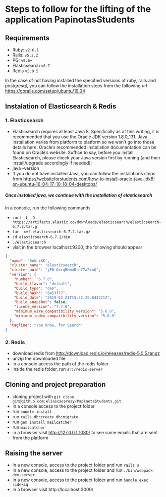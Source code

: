 # Steps to follow for the lifting of the application PapinotasStudents

## Requirements

- Ruby: `v2.6.1`
- Rails: `v5.2.2`
- PG: `v9.6+`
- Elasticsearch `v6.7`
- Redis `v5.0.5`

In the case of not having installed the specified versions of ruby, rails and postgresql, you can follow the installation steps from the following url https://gorails.com/setup/ubuntu/19.04

## Instalation of Elasticsearch & Redis

### 1. Elasticsearch

- Elasticsearch requires at least Java 8. Specifically as of this writing, it is recommended that you use the Oracle JDK version 1.8.0_131. Java installation varies from platform to platform so we won’t go into those details here. Oracle’s recommended installation documentation can be found on Oracle’s website. Suffice to say, before you install Elasticsearch, please check your Java version first by running (and then install/upgrade accordingly if needed):
- java -version
- If you do not have installed Java, you can follow the instalations steps from https://websiteforstudents.com/how-to-install-oracle-java-jdk8-on-ubuntu-16-04-17-10-18-04-desktops/

##### Once installed java, we continue with the installation of elasticsearch

In a console, run the following commands

- `curl -L -O https://artifacts.elastic.co/downloads/elasticsearch/elasticsearch-6.7.2.tar.g`
- `tar -xvf elasticsearch-6.7.2.tar.gz`
- `cd elasticsearch-6.7.2/bin`
- `./elasticsearch`
- visit in the browser localhost:9200, the following should appear

```json
{
  "name": "6okLiKK",
  "cluster_name": "elasticsearch",
  "cluster_uuid": "jF0-QxrqRhmwRre77aPxuQ",
  "version": {
    "number": "6.7.0",
    "build_flavor": "default",
    "build_type": "deb",
    "build_hash": "8453f77",
    "build_date": "2019-03-21T15:32:29.844721Z",
    "build_snapshot": false,
    "lucene_version": "7.7.0",
    "minimum_wire_compatibility_version": "5.6.0",
    "minimum_index_compatibility_version": "5.0.0"
  },
  "tagline": "You Know, for Search"
}
```

### 2. Redis

- download redis from http://download.redis.io/releases/redis-5.0.5.tar.gz
- unzip the downloaded file
- in a console access the path of the redis folder
- inside the redis folder, run `src/redis-server`

## Cloning and project preparation

- cloning project with `git clone git@github.com:eliascaceresy/PapinotaStudents.git`
- In a console access to the project folder
- run `bundle install`
- run `rails db:create db:migrate`
- run `gem install mailcatcher`
- run `mailcatcher`
- in a browser visit http://127.0.0.1:1080/ to see some emails that are sent from the platform

## Raising the server

- In a new console, access to the project folder and run `rails s`
- In a new console, access to the project folder and run `./bin/webpack-dev-server`
- In a new console, access to the project folder and run `bundle exec sidekiq`
- In a browser visit http://localhost:3000/
